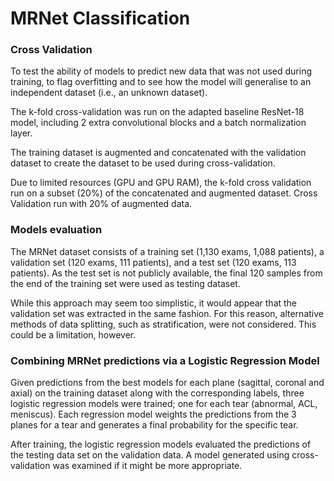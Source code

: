 # MRNet Classification

### Cross Validation

Το test the ability of models to predict new data that was not used during training, to flag overfitting and to see how the model will generalise to an independent dataset (i.e., an unknown dataset). 

The k-fold cross-validation was run on the adapted baseline ResNet-18 model, including 2 extra convolutional blocks and a batch normalization layer. 

The training dataset is augmented and concatenated with the validation dataset to create the dataset to be used during cross-validation.

Due to limited resources (GPU and GPU RAM), the k-fold cross validation run on a subset (20%) of the concatenated and augmented dataset. Cross Validation run with 20% of augmented data. 

### Models evaluation

The MRNet dataset consists of a training set (1,130 exams, 1,088 patients), a validation set (120 exams, 111 patients), and a test set (120 exams, 113 patients). As the test set is not publicly available, the final 120 samples from the end of the training set were used as testing dataset.

While this approach may seem too simplistic, it would appear that the validation set was extracted in the same fashion. For this reason, alternative methods of data splitting, such as stratification, were not considered. This could be a limitation, however.

### Combining MRNet predictions via a Logistic Regression Model

Given predictions from the best models for each plane (sagittal, coronal and axial) on the training dataset along with the corresponding labels, three logistic regression models were trained; one for each tear (abnormal, ACL, meniscus). Each regression model weights the predictions from the 3 planes for a tear and generates a final probability for the specific tear.

After training, the logistic regression models evaluated the predictions of the testing data set on the validation data. A model generated using cross-validation was examined if it might be more appropriate.
